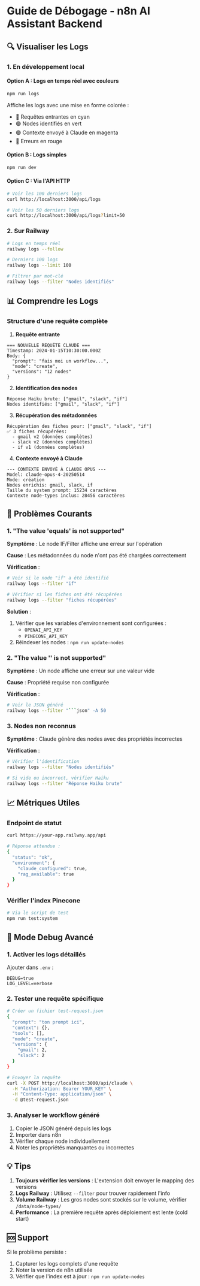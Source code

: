 # Guide de Débogage - n8n AI Assistant Backend

## 🔍 Visualiser les Logs

### 1. En développement local

#### Option A : Logs en temps réel avec couleurs
```bash
npm run logs
```
Affiche les logs avec une mise en forme colorée :
- 🔵 Requêtes entrantes en cyan
- 🟢 Nodes identifiés en vert
- 🟣 Contexte envoyé à Claude en magenta
- 🔴 Erreurs en rouge

#### Option B : Logs simples
```bash
npm run dev
```

#### Option C : Via l'API HTTP
```bash
# Voir les 100 derniers logs
curl http://localhost:3000/api/logs

# Voir les 50 derniers logs
curl http://localhost:3000/api/logs?limit=50
```

### 2. Sur Railway

```bash
# Logs en temps réel
railway logs --follow

# Derniers 100 logs
railway logs --limit 100

# Filtrer par mot-clé
railway logs --filter "Nodes identifiés"
```

## 📊 Comprendre les Logs

### Structure d'une requête complète

1. **Requête entrante**
```
=== NOUVELLE REQUÊTE CLAUDE ===
Timestamp: 2024-01-15T10:30:00.000Z
Body: {
  "prompt": "fais moi un workflow...",
  "mode": "create",
  "versions": "12 nodes"
}
```

2. **Identification des nodes**
```
Réponse Haiku brute: ["gmail", "slack", "if"]
Nodes identifiés: ["gmail", "slack", "if"]
```

3. **Récupération des métadonnées**
```
Récupération des fiches pour: ["gmail", "slack", "if"]
✅ 3 fiches récupérées:
  - gmail v2 (données complètes)
  - slack v2 (données complètes)
  - if v1 (données complètes)
```

4. **Contexte envoyé à Claude**
```
--- CONTEXTE ENVOYÉ À CLAUDE OPUS ---
Model: claude-opus-4-20250514
Mode: création
Nodes enrichis: gmail, slack, if
Taille du system prompt: 15234 caractères
Contexte node-types inclus: 28456 caractères
```

## 🐛 Problèmes Courants

### 1. "The value 'equals' is not supported"

**Symptôme** : Le node IF/Filter affiche une erreur sur l'opération

**Cause** : Les métadonnées du node n'ont pas été chargées correctement

**Vérification** :
```bash
# Voir si le node "if" a été identifié
railway logs --filter "if"

# Vérifier si les fiches ont été récupérées
railway logs --filter "fiches récupérées"
```

**Solution** :
1. Vérifier que les variables d'environnement sont configurées :
   - `OPENAI_API_KEY`
   - `PINECONE_API_KEY`
2. Réindexer les nodes : `npm run update-nodes`

### 2. "The value '' is not supported"

**Symptôme** : Un node affiche une erreur sur une valeur vide

**Cause** : Propriété requise non configurée

**Vérification** :
```bash
# Voir le JSON généré
railway logs --filter "```json" -A 50
```

### 3. Nodes non reconnus

**Symptôme** : Claude génère des nodes avec des propriétés incorrectes

**Vérification** :
```bash
# Vérifier l'identification
railway logs --filter "Nodes identifiés"

# Si vide ou incorrect, vérifier Haiku
railway logs --filter "Réponse Haiku brute"
```

## 📈 Métriques Utiles

### Endpoint de statut
```bash
curl https://your-app.railway.app/api

# Réponse attendue :
{
  "status": "ok",
  "environment": {
    "claude_configured": true,
    "rag_available": true
  }
}
```

### Vérifier l'index Pinecone
```bash
# Via le script de test
npm run test:system
```

## 🔧 Mode Debug Avancé

### 1. Activer les logs détaillés

Ajouter dans `.env` :
```env
DEBUG=true
LOG_LEVEL=verbose
```

### 2. Tester une requête spécifique

```bash
# Créer un fichier test-request.json
{
  "prompt": "ton prompt ici",
  "context": {},
  "tools": [],
  "mode": "create",
  "versions": {
    "gmail": 2,
    "slack": 2
  }
}

# Envoyer la requête
curl -X POST http://localhost:3000/api/claude \
  -H "Authorization: Bearer YOUR_KEY" \
  -H "Content-Type: application/json" \
  -d @test-request.json
```

### 3. Analyser le workflow généré

1. Copier le JSON généré depuis les logs
2. Importer dans n8n
3. Vérifier chaque node individuellement
4. Noter les propriétés manquantes ou incorrectes

## 💡 Tips

1. **Toujours vérifier les versions** : L'extension doit envoyer le mapping des versions
2. **Logs Railway** : Utilisez `--filter` pour trouver rapidement l'info
3. **Volume Railway** : Les gros nodes sont stockés sur le volume, vérifier `/data/node-types/`
4. **Performance** : La première requête après déploiement est lente (cold start)

## 🆘 Support

Si le problème persiste :
1. Capturer les logs complets d'une requête
2. Noter la version de n8n utilisée
3. Vérifier que l'index est à jour : `npm run update-nodes` 